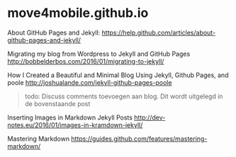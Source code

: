 # move4mobile.github.io

About GitHub Pages and Jekyll:
https://help.github.com/articles/about-github-pages-and-jekyll/

Migrating my blog from Wordpress to Jekyll and GitHub Pages
http://bobbelderbos.com/2016/01/migrating-to-jekyll/

How I Created a Beautiful and Minimal Blog Using Jekyll, Github Pages, and poole
http://joshualande.com/jekyll-github-pages-poole

> todo: Discuss comments toevoegen aan blog. Dit wordt uitgelegd in de bovenstaande post

Inserting Images in Markdown Jekyll Posts
http://dev-notes.eu/2016/01/images-in-kramdown-jekyll/

Mastering Markdown
https://guides.github.com/features/mastering-markdown/